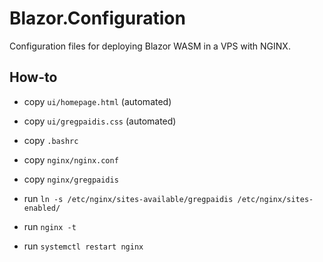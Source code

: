 # Blazor.Configuration

Configuration files for deploying Blazor WASM in a VPS with NGINX.

## How-to

- copy `ui/homepage.html` (automated)
- copy `ui/gregpaidis.css` (automated)
- copy `.bashrc`

- copy `nginx/nginx.conf`
- copy `nginx/gregpaidis`
- run `ln -s /etc/nginx/sites-available/gregpaidis /etc/nginx/sites-enabled/`
- run `nginx -t`
- run `systemctl restart nginx`
